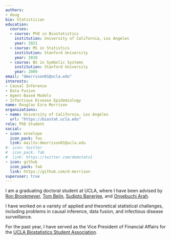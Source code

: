```yaml
---
authors:
- doug
bio: Statistician 
education:
  courses:
  - course: PhD in Biostatistics
    institution: University of California, Los Angeles
    year: 2021
  - course: MS in Statistics
    institution: Stanford University
    year: 2010
  - course: BS in Symbolic Systems
    institution: Stanford University
    year: 2009
email: "dmorrison01@ucla.edu"
interests:
- Causal Inference 
- Data Fusion
- Agent-Based Models
- Infectious Disease Epidemiology
name: Douglas Ezra Morrison
organizations:
- name: University of California, Los Angeles
  url: "https://biostat.ucla.edu"
role: PhD Student
social:
- icon: envelope
  icon_pack: fas
  link: mailto:dmorrison01@ucla.edu
#- icon: twitter
#  icon_pack: fab
#  link: https://twitter.com/demstats1
- icon: github
  icon_pack: fab
  link: https://github.com/d-morrison
superuser: true
---
```


I am a graduating doctoral student at UCLA, where I have been advised by [Ron Brookmeyer](https://ph.ucla.edu/faculty/brookmeyer), [Tom Belin](https://ph.ucla.edu/faculty/belin), [Sudipto Banerjee](https://ph.ucla.edu/faculty/banerjee), and [Onyebuchi Arah](https://ph.ucla.edu/faculty/arah).

I have worked on a variety of applied and theoretical statistical challenges, including problems in causal inference, data fusion, and infectious disease surveillance. 

For the past year, I have served as the Vice President of Financial Affairs for the [UCLA Biostatistics Student Association](https://ucla-bsa.github.io).